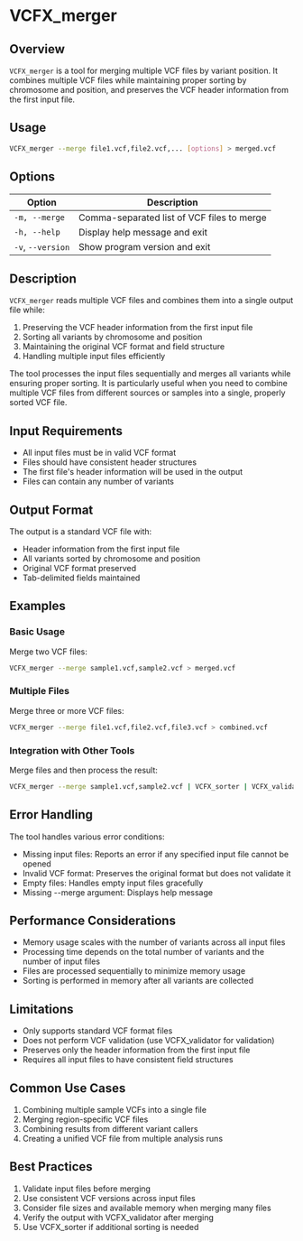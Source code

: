 # VCFX_merger

## Overview

`VCFX_merger` is a tool for merging multiple VCF files by variant position. It combines multiple VCF files while maintaining proper sorting by chromosome and position, and preserves the VCF header information from the first input file.

## Usage

```bash
VCFX_merger --merge file1.vcf,file2.vcf,... [options] > merged.vcf
```

## Options

| Option | Description |
|--------|-------------|
| `-m, --merge` | Comma-separated list of VCF files to merge |
| `-h, --help` | Display help message and exit |
| `-v`, `--version` | Show program version and exit |

## Description

`VCFX_merger` reads multiple VCF files and combines them into a single output file while:

1. Preserving the VCF header information from the first input file
2. Sorting all variants by chromosome and position
3. Maintaining the original VCF format and field structure
4. Handling multiple input files efficiently

The tool processes the input files sequentially and merges all variants while ensuring proper sorting. It is particularly useful when you need to combine multiple VCF files from different sources or samples into a single, properly sorted VCF file.

## Input Requirements

- All input files must be in valid VCF format
- Files should have consistent header structures
- The first file's header information will be used in the output
- Files can contain any number of variants

## Output Format

The output is a standard VCF file with:
- Header information from the first input file
- All variants sorted by chromosome and position
- Original VCF format preserved
- Tab-delimited fields maintained

## Examples

### Basic Usage

Merge two VCF files:

```bash
VCFX_merger --merge sample1.vcf,sample2.vcf > merged.vcf
```

### Multiple Files

Merge three or more VCF files:

```bash
VCFX_merger --merge file1.vcf,file2.vcf,file3.vcf > combined.vcf
```

### Integration with Other Tools

Merge files and then process the result:

```bash
VCFX_merger --merge sample1.vcf,sample2.vcf | VCFX_sorter | VCFX_validator > final.vcf
```

## Error Handling

The tool handles various error conditions:

- Missing input files: Reports an error if any specified input file cannot be opened
- Invalid VCF format: Preserves the original format but does not validate it
- Empty files: Handles empty input files gracefully
- Missing --merge argument: Displays help message

## Performance Considerations

- Memory usage scales with the number of variants across all input files
- Processing time depends on the total number of variants and the number of input files
- Files are processed sequentially to minimize memory usage
- Sorting is performed in memory after all variants are collected

## Limitations

- Only supports standard VCF format files
- Does not perform VCF validation (use VCFX_validator for validation)
- Preserves only the header information from the first input file
- Requires all input files to have consistent field structures

## Common Use Cases

1. Combining multiple sample VCFs into a single file
2. Merging region-specific VCF files
3. Combining results from different variant callers
4. Creating a unified VCF file from multiple analysis runs

## Best Practices

1. Validate input files before merging
2. Use consistent VCF versions across input files
3. Consider file sizes and available memory when merging many files
4. Verify the output with VCFX_validator after merging
5. Use VCFX_sorter if additional sorting is needed 